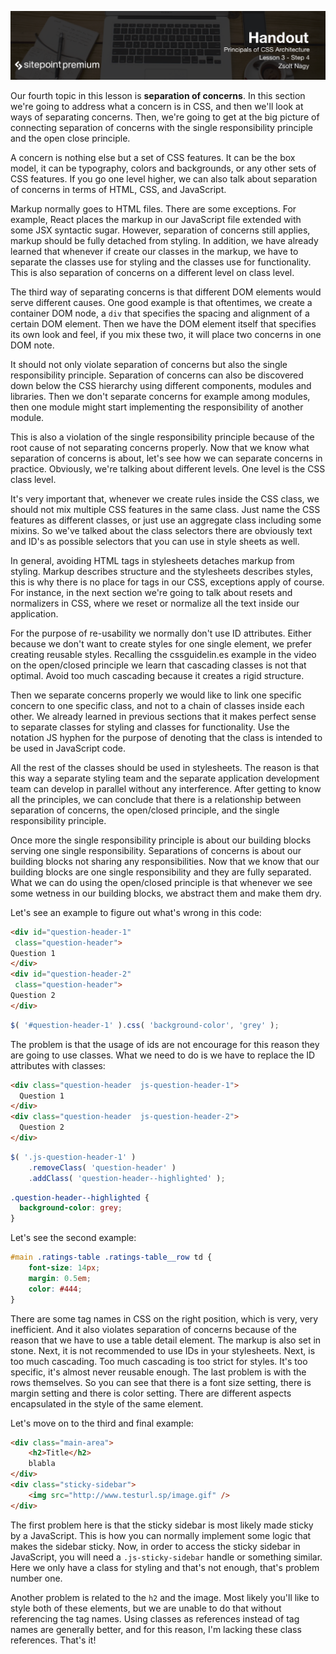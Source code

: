 ![](headings/3.4.png)

Our fourth topic in this lesson is **separation of concerns**. In this section we're going to address what a concern is in CSS, and then we'll look at ways of separating concerns. Then, we're going to get at the big picture of connecting separation of concerns with the single responsibility principle and the open close principle.

A concern is nothing else but a set of CSS features. It can be the box model, it can be typography, colors and backgrounds, or any other sets of CSS features. If you go one level higher, we can also talk about separation of concerns in terms of HTML, CSS, and JavaScript.

Markup normally goes to HTML files. There are some exceptions. For example, React places the markup in our JavaScript file extended with some JSX syntactic sugar. However, separation of concerns still applies, markup should be fully detached from styling. In addition, we have already learned that whenever if create our classes in the markup, we have to separate the classes use for styling and the classes use for functionality. This is also separation of concerns on a different level on class level.

The third way of separating concerns is that different DOM elements would serve different causes. One good example is that oftentimes, we create a container DOM node, a `div` that specifies the spacing and alignment of a certain DOM element. Then we have the DOM element itself that specifies its own look and feel, if you mix these two, it will place two concerns in one DOM note.

It should not only violate separation of concerns but also the single responsibility principle. Separation of concerns can also be discovered down below the CSS hierarchy using different components, modules and libraries. Then we don't separate concerns for example among modules, then one module might start implementing the responsibility of another module.

This is also a violation of the single responsibility principle because of the root cause of not separating concerns properly. Now that we know what separation of concerns is about, let's see how we can separate concerns in practice. Obviously, we're talking about different levels. One level is the CSS class level.

It's very important that, whenever we create rules inside the CSS class, we should not mix multiple CSS features in the same class. Just name the CSS features as different classes, or just use an aggregate class including some mixins. So we've talked about the class selectors there are obviously text and ID's as possible selectors that you can use in style sheets as well.

In general, avoiding HTML tags in stylesheets detaches markup from styling. Markup describes structure and the stylesheets describes styles, this is why there is no place for tags in our CSS, exceptions apply of course. For instance, in the next section we're going to talk about resets and normalizers in CSS, where we reset or normalize all the text inside our application.

For the purpose of re-usability we normally don't use ID attributes. Either because we don't want to create styles for one single element, we prefer creating reusable styles. Recalling the cssguidelin.es example in the video on the open/closed principle we learn that cascading classes is not that optimal. Avoid too much cascading because it creates a rigid structure.

Then we separate concerns properly we would like to link one specific concern to one specific class, and not to a chain of classes inside each other. We already learned in previous sections that it makes perfect sense to separate classes for styling and classes for functionality. Use the notation JS hyphen for the purpose of denoting that the class is intended to be used in JavaScript code.

All the rest of the classes should be used in stylesheets. The reason is that this way a separate styling team and the separate application development team can develop in parallel without any interference. After getting to know all the principles, we can conclude that there is a relationship between separation of concerns, the open/closed principle, and the single responsibility principle.

Once more the single responsibility principle is about our building blocks serving one single responsibility. Separations of concerns is about our building blocks not sharing any responsibilities. Now that we know that our building blocks are one single responsibility and they are fully separated. What we can do using the open/closed principle is that whenever we see some wetness in our building blocks, we abstract them and make them dry.

Let's see an example to figure out what's wrong in this code:

```html
<div id="question-header-1" 
 class="question-header">
Question 1
</div>
<div id="question-header-2"
 class="question-header">
Question 2
</div> 
```

```js
$( '#question-header-1' ).css( 'background-color', 'grey' );
```

The problem is that the usage of ids are not encourage for this reason they are going to use classes. What we need to do is we have to replace the ID attributes with classes:

```html
<div class="question-header  js-question-header-1">
  Question 1
</div>
<div class="question-header  js-question-header-2">
  Question 2
</div> 
```

```js
$( '.js-question-header-1' )
    .removeClass( 'question-header' )
    .addClass( 'question-header--highlighted' );
```

```css
.question-header--highlighted {
  background-color: grey;
}
```

Let's see the second example:

```css
#main .ratings-table .ratings-table__row td {
    font-size: 14px;
    margin: 0.5em;
    color: #444;
}
```

There are some tag names in CSS on the right position, which is very, very inefficient. And it also violates separation of concerns because of the reason that we have to use a table detail element. The markup is also set in stone. Next, it is not recommended to use IDs in your stylesheets. Next, is too much cascading. Too much cascading is too strict for styles. It's too specific, it's almost never reusable enough. The last problem is with the rows themselves. So you can see that there is a font size setting, there is margin setting and there is color setting. There are different aspects encapsulated in the style of the same element.

Let's move on to the third and final example:

```html
<div class="main-area">
	<h2>Title</h2>
	blabla
</div>
<div class="sticky-sidebar">
	<img src="http://www.testurl.sp/image.gif" />
</div>
```

The first problem here is that the sticky sidebar is most likely made sticky by a JavaScript. This is how you can normally implement some logic that makes the sidebar sticky. Now, in order to access the sticky sidebar in JavaScript, you will need a `.js-sticky-sidebar` handle or something similar. Here we only have a class for styling and that's not enough, that's problem number one. 

Another problem is related to the `h2` and the image. Most likely you'll like to style both of these elements, but we are unable to do that without referencing the tag names. Using classes as references instead of tag names are generally better, and for this reason, I'm lacking these class references. That's it!
